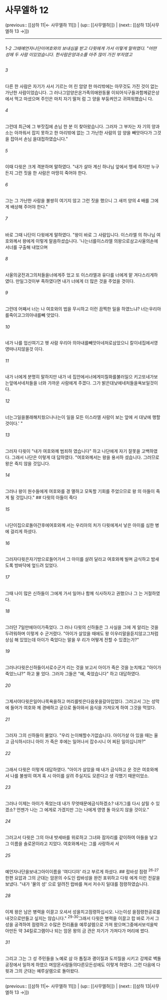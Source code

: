 # 사무엘하 12

(previous:: [[삼하 11|← 사무엘하 11]]) | (up:: [[사무엘하]]) | (next:: [[삼하 13|사무엘하 13 →]])

***
###### 1-2 그때예언자나단이여호와의 보내심을 받고 다윗에게 가서 이렇게 말하였다. "어떤 성에 두 사람 이있었습니다. 한사람은양과소를 아주 많이 가진 부자였고 



###### 3 

다른 한 사람은 자기가 사서 기르는 어 린 암양 한 마리밖에는 아무것도 가진 것이 없는 가난한 사람이었습니다. 그 러나그암양은온가족의애완동물 이되어식구들과함께같은상에서 먹고 마셨으며 주인은 마치 자기 딸처 럼 그 양을 부둥켜안고 귀여워했습니 다. 



###### 4 

그런데 최근에 그 부잣집에 손님 한 분 이 찾아왔습니다. 그러자 그 부자는 자 기의 양과 소는 아까워서 잡지 못하고 한 마리밖에 없는 그 가난한 사람의 암 양을 빼앗아다가 그것을 잡아서 손님 을대접하였습니다." 



###### 5 

이때 다윗은 크게 격분하며 말하였다. "내가 살아 계신 하나님 앞에서 맹세 하지만 누구든지 그런 짓을 한 사람은 마땅히 죽어야 한다. 



###### 6 

그는 그 가난한 사람을 불쌍히 여기지 않고 그런 짓을 했으니 그 새끼 양의 4 배를 그에게 배상해 주어야 한다." 



###### 7 

바로 그때 나단이 다윗에게 말하였다. "왕이 바로 그 사람입니다. 이스라엘 의 하나님 여호와께서 왕에게 이렇게 말씀하셨습니다. '나는너를이스라엘 의왕으로삼고사울의손에서너를 구출해 내었으며 



###### 8 

사울의궁전과그의처들을너에게주 었고 또 이스라엘과 유다를 너에게 맡 겨다스리게하였다. 만일그것이부 족하였다면 내가 너에게 더 많은 것을 주었을 것이다. 



###### 9 

그런데 어째서 너는 나 여호와의 법을 무시하고 이런 끔찍한 일을 하였느냐? 너는우리아를죽이고그의아내를빼 앗았다. 



###### 10 

네가 나를 업신여기고 헷 사람 우리아 의아내를빼앗아네처로삼았으니 칼이네집에서영영떠나지않을것 이다. 



###### 11 

내가 너에게 분명히 말하지만 내가 네 집안에서너에게미칠화를불러일으 키고또네가보는앞에서네처들을 너와 가까운 사람에게 주겠다. 그가 밝은대낮에네처들을욕보일것이 다. 



###### 12 

너는그일을몰래해치웠으나나는이 일을 모든 이스라엘 사람이 보는 앞에 서 대낮에 행할 것이다.' " 



###### 13 

그러자 다윗이 "내가 여호와께 범죄하 였습니다" 하고 나단에게 자기 잘못을 고백하였다. 그래서 나단은 이렇게 대 답하였다. "여호와께서는 왕을 용서하 셨습니다. 그러므로 왕은 죽지 않을 것입니다. 



###### 14 

그러나 왕이 원수들에게 여호와를 경 멸하고 모독할 기회를 주었으므로 왕 의 아들이 죽게 될 것입니다." ## 다윗의 아들이 죽다 



###### 15 

나단이집으로돌아간후에여호와께 서는 우리아의 처가 다윗에게서 낳은 아이를 심한 병에 걸리게 하셨다. 



###### 16 

그러자다윗은자기방으로들어가서 그 아이를 살려 달라고 여호와께 빌며 금식하고 밤새도록 방바닥에 엎드려 있었다. 



###### 17 

그때 나이 많은 신하들이 그에게 가서 일어나 함께 식사하자고 권했으나 그 는 거절하였다. 



###### 18 

그러던 7일만에아이가죽었다. 그 러나 다윗의 신하들은 그 사실을 그에 게 알리는 것을 두려워하며 이렇게 수 군거렸다. "아이가 살았을 때에도 왕 이우리말을듣지않고그처럼상심 해 있었는데 아이가 죽었다는 말을 우 리가 어떻게 전할 수 있겠는가?" 



###### 19 

그러나다윗은신하들이서로수군거 리는 것을 보고서 아이가 죽은 것을 눈치채고 "아이가 죽었느냐?" 하고 물 었다. 그러자 그들은 "예, 죽었습니다" 하고 대답하였다. 



###### 20 

그제서야다윗은일어나목욕을하고 머리를빗은다음옷을갈아입었다. 그러고서 그는 성막에 들어가 여호와 께 경배하고 궁으로 돌아와서 음식을 가져오게 하여 그것을 먹었다. 



###### 21 

그러자 그의 신하들이 물었다. "우리 는이해할수가없습니다. 아이가살 아 있을 때는 울고 금식하시더니 아이 가 죽은 후에는 일어나서 잡수시니 어 찌된 일이십니까?" 



###### 22 

그래서 다윗은 이렇게 대답하였다. "아이가 살았을 때 내가 금식하고 운 것은 여호와께서 나를 불쌍히 여겨 혹 시 아이를 살려 주실지도 모른다고 생 각했기 때문이었소. 



###### 23 

그러나 이제는 아이가 죽었는데 내가 무엇때문에금식하겠소? 내가그를 다시 살릴 수 있겠소? 언젠가 나는 그 에게로 가겠지만 그는 나에게 영영 돌 아오지 않을 것이오." 



###### 24 

그러고서 다윗은 그의 아내 밧세바를 위로하고 그녀와 잠자리를 같이하여 아들을 낳고 그 이름을 솔로몬이라고 지었다. 여호와께서는 그를 사랑하셔 서 



###### 25 

예언자나단을보내그아이이름을 '여디디야' 라고 부르게 하셨다. ## 랍바성 점령 <sup class="versenum">26-27</sup>한편 요압과 그의 군대는 암몬의 수도인 랍바성을 완전 포위하고 다윗 에게 이런 전갈을 보냈다. "내가 '물의 성' 으로 알려진 랍바를 쳐서 저수지 일대를 점령하였습니다. 



###### 28 

이제 왕은 남은 병력을 이끌고 오셔서 성을치고점령하십시오. 나는이성 을점령한공로를내것으로만들고 싶지는 않습니다." <sup class="versenum">29-30</sup>그래서 다윗은 병력을 이끌고 랍 바로 가서 그 성을 공격하여 점령하고 수많은 전리품을 예루살렘으로 가져 왔으며그중에서보석을박아만든 약 34킬로그램이나 되는 암몬 왕의 금 관은 자기가 가져다가 머리에 썼다. 



###### 31 

그리고 그는 그 성 주민들을 노예로 삼 아 톱질과 괭이질과 도끼질을 시키고 강제로 벽돌 공장에서 일하게 하였으 며암몬사람들의다른모든성에도 이렇게 하였다. 그런 다음에 다윗과 그의 군대는 예루살렘으로 돌아왔다.

***

(previous:: [[삼하 11|← 사무엘하 11]]) | (up:: [[사무엘하]]) | (next:: [[삼하 13|사무엘하 13 →]])
